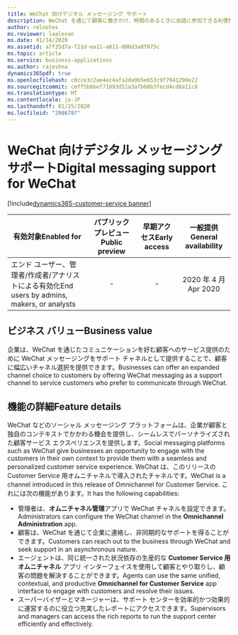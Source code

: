 ```yaml
---
title: WeChat 向けデジタル メッセージング サポート
description: WeChat を通じて顧客に働きかけ、時間のあるときに会話に参加できる利便性を提供します。
author: relnotes
ms.reviewer: laalexan
ms.date: 01/14/2020
ms.assetid: a7f35d7a-f21d-ea11-a811-000d3a8f075c
ms.topic: article
ms.service: business-applications
ms.author: rajeshna
dynamics365pdf: true
ms.openlocfilehash: c0cce3c2ae4ec4afa2da9b5e653c9f7941290e22
ms.sourcegitcommit: ceff5b6bef71093d51a3afb60b3fecd4cd8a11c8
ms.translationtype: HT
ms.contentlocale: ja-JP
ms.lasthandoff: 01/25/2020
ms.locfileid: "2986787"
---
```

# <a name="digital-messaging-support-for-wechat"></a><span data-ttu-id="eab58-103">WeChat 向けデジタル メッセージング サポート</span><span class="sxs-lookup"><span data-stu-id="eab58-103">Digital messaging support for WeChat</span></span>
[!include[dynamics365-customer-service banner](../includes/dynamics365-customer-service.md)]

| <span data-ttu-id="eab58-104">有効対象</span><span class="sxs-lookup"><span data-stu-id="eab58-104">Enabled for</span></span>    |  <span data-ttu-id="eab58-105">パブリック プレビュー</span><span class="sxs-lookup"><span data-stu-id="eab58-105">Public preview</span></span> | <span data-ttu-id="eab58-106">早期アクセス</span><span class="sxs-lookup"><span data-stu-id="eab58-106">Early access</span></span> | <span data-ttu-id="eab58-107">一般提供</span><span class="sxs-lookup"><span data-stu-id="eab58-107">General availability</span></span> | 
| ---------- | :----------: |:----------: |:----------: |
|<span data-ttu-id="eab58-108">エンド ユーザー、管理者/作成者/アナリストによる有効化</span><span class="sxs-lookup"><span data-stu-id="eab58-108">End users by admins, makers, or analysts</span></span>|-|-| <span data-ttu-id="eab58-109">2020 年 4 月</span><span class="sxs-lookup"><span data-stu-id="eab58-109">Apr 2020</span></span>|


## <a name="business-value"></a><span data-ttu-id="eab58-110">ビジネス バリュー</span><span class="sxs-lookup"><span data-stu-id="eab58-110">Business value</span></span>
<!-- bv start -->
<span data-ttu-id="eab58-111">企業は、WeChat を通じたコミュニケーションを好む顧客へのサービス提供のために WeChat メッセージングをサポート チャネルとして提供することで、顧客に幅広いチャネル選択を提供できます。</span><span class="sxs-lookup"><span data-stu-id="eab58-111">Businesses can offer an expanded channel choice to customers by offering WeChat messaging as a support channel to service customers who prefer to communicate through WeChat.</span></span>
<!-- bv end -->



## <a name="feature-details"></a><span data-ttu-id="eab58-112">機能の詳細</span><span class="sxs-lookup"><span data-stu-id="eab58-112">Feature details</span></span>
<!--feature detail start -->
<span data-ttu-id="eab58-113">WeChat などのソーシャル メッセージング プラットフォームは、企業が顧客と独自のコンテキストでかかわる機会を提供し、シームレスでパーソナライズされた顧客サービス エクスペリエンスを提供します。</span><span class="sxs-lookup"><span data-stu-id="eab58-113">Social messaging platforms such as WeChat give businesses an opportunity to engage with the customers in their own context to provide them with a seamless and personalized customer service experience.</span></span> <span data-ttu-id="eab58-114">WeChat は、このリリースの Customer Service 用オムニチャネルで導入されたチャネルです。</span><span class="sxs-lookup"><span data-stu-id="eab58-114">WeChat is a channel introduced in this release of Omnichannel for Customer Service.</span></span> <span data-ttu-id="eab58-115">これには次の機能があります。</span><span class="sxs-lookup"><span data-stu-id="eab58-115">It has the following capabilities:</span></span>

-   <span data-ttu-id="eab58-116">管理者は、**オムニチャネル管理**アプリで WeChat チャネルを設定できます。</span><span class="sxs-lookup"><span data-stu-id="eab58-116">Administrators can configure the WeChat channel in the **Omnichannel Administration** app.</span></span>
-   <span data-ttu-id="eab58-117">顧客は、WeChat を通じて企業に連絡し、非同期的なサポートを得ることができます。</span><span class="sxs-lookup"><span data-stu-id="eab58-117">Customers can reach out to the business through WeChat and seek support in an asynchronous nature.</span></span>
-   <span data-ttu-id="eab58-118">エージェントは、同じ統一された状況依存の生産的な **Customer Service 用オムニチャネル** アプリ インターフェイスを使用して顧客とやり取りし、顧客の問題を解決することができます。</span><span class="sxs-lookup"><span data-stu-id="eab58-118">Agents can use the same unified, contextual, and productive **Omnichannel for Customer Service** app interface to engage with customers and resolve their issues.</span></span>
-   <span data-ttu-id="eab58-119">スーパーバイザーとマネージャーは、サポート センターを効率的かつ効果的に運営するのに役立つ充実したレポートにアクセスできます。</span><span class="sxs-lookup"><span data-stu-id="eab58-119">Supervisors and managers can access the rich reports to run the support center efficiently and effectively.</span></span>
<!--feature detail end -->









